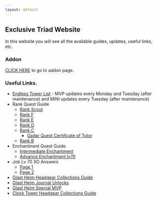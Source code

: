 ```yaml
---
layout: default
---
```

## Exclusive Triad Website

In this website you will see all the available guides, updates, useful links, etc.

### Addon
[CLICK HERE](addon-features) to go to addon page.

### Useful Links.
- [Endless Tower List](https://ro.zhaiwuyu.com/endlessTower/) - MVP updates every Monday and Tuesday (after maintenance) and MINI updates every Tuesday (after maintenance)
- Rank Quest Guide
  - [Rank Scout](https://klopez0017.github.io/assets/images/Quest/rank-scout.png)
  - [Rank F](https://klopez0017.github.io/assets/images/Quest/rank-f.png)
  - [Rank E](https://klopez0017.github.io/assets/images/Quest/rank-e.png)
  - [Rank D](https://klopez0017.github.io/assets/images/Quest/rank-d.png)
  - [Rank C](https://klopez0017.github.io/assets/images/Quest/rank-c1.png)
    - [Gadar Quest Certificate of Tutor](https://klopez0017.github.io/assets/images/Quest/rank-c2.png)
  - [Rank B](https://klopez0017.github.io/assets/images/Quest/rank-b.png)
- Enchantment Quest Guide
  - [Intermediate Enchantment](https://klopez0017.github.io/assets/images/Quest/enchant-1.png)
  - [Advance Enchantment lv70](https://klopez0017.github.io/assets/images/Quest/enchant-2.png)
- Job Lv 70 XO Answers
  - [Page 1](https://klopez0017.github.io/assets/images/Quest/job-70-1.png)
  - [Page 2](https://klopez0017.github.io/assets/images/Quest/job-70-2.png)
- [Glast Heim Headgear Collections Guide](https://klopez0017.github.io/assets/images/Quest/gh-hgears.png)
- [Glast Heim Journal Unlocks](https://klopez0017.github.io/assets/images/Quest/gh-collection.png)
- [Glast Heim Special MVP](https://klopez0017.github.io/assets/images/Quest/gh-smvp.png)
- [Clock Tower Headgear Collections Guide](https://klopez0017.github.io/assets/images/Quest/alde-hgears.png)
